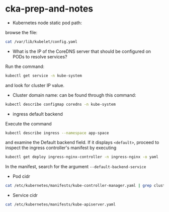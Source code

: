 # cka-prep-and-notes
* Kubernetes node static pod path:

browse the file: 
```sh
cat /var/lib/kubelet/config.yaml
```
* What is the IP of the CoreDNS server that should be configured on PODs to resolve services?

Run the command: 
```sh 
kubectl get service -n kube-system
``` 
and look for cluster IP value.

* Cluster domain name: 
can be found through this command: 
```sh
kubectl describe configmap coredns -n kube-system
```
* ingress default backend

Execute the command 
```sh
kubectl describe ingress --namespace app-space
```
 and examine the Default backend field. If it displays ```<default>```, proceed to inspect the ingress controller's manifest by executing 
 ```sh
 kubectl get deploy ingress-nginx-controller -n ingress-nginx -o yaml
 ```
 In the manifest, search for the argument ```--default-backend-service```

* Pod cidr 
```sh
cat /etc/kubernetes/manifests/kube-controller-manager.yaml | grep cluster-cidr
```
* Service cidr 
```sh
cat /etc/kubernetes/manifests/kube-apiserver.yaml
```
